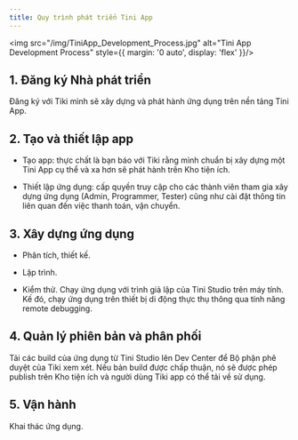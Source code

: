 ```yaml
---
title: Quy trình phát triển Tini App
---
```


<img src="/img/TiniApp_Development_Process.jpg" alt="Tini App Development Process" style={{ margin: '0 auto', display: 'flex' }}/>

## 1. Đăng ký Nhà phát triển

Đăng ký với Tiki mình sẽ xây dựng và phát hành ứng dụng trên nền tảng Tini App.

## 2. Tạo và thiết lập app

- Tạo app: thực chất là bạn báo với Tiki rằng mình chuẩn bị xây dựng một Tini App cụ thể và xa hơn sẽ phát hành trên Kho tiện ích. 

- Thiết lập ứng dụng: cấp quyền truy cập cho các thành viên tham gia xây dựng ứng dụng (Admin, Programmer, Tester) cũng như cài đặt thông tin liên quan đến việc thanh toán, vận chuyển.

## 3. Xây dựng ứng dụng

- Phân tích, thiết kế.

- Lập trình.

- Kiểm thử. Chạy ứng dụng với trình giả lập của Tini Studio trên máy tính. Kế đó, chạy ứng dụng trên thiết bị di động thực thụ thông qua tính năng remote debugging.

## 4. Quản lý phiên bản và phân phối

Tải các build của ứng dụng từ Tini Studio lên Dev Center để Bộ phận phê duyệt của Tiki xem xét. Nếu bản build được chấp thuận, nó sẽ được phép publish trên Kho tiện ích và người dùng Tiki app có thể tải về sử dụng.

## 5. Vận hành

Khai thác ứng dụng.